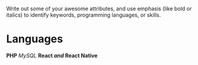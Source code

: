 Write out some of your awesome attributes, and use emphasis (like bold or italics) to identify keywords, programming languages, or skills. 
# Languages
**PHP**
_MySQL_
**React _and_ React Native**
